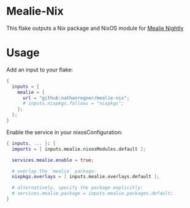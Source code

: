 # Mealie-Nix

This flake outputs a Nix package and NixOS module for [Mealie Nightly](https://nightly.mealie.io/)

# Usage

Add an input to your flake:

```nix
{
  inputs = {
    mealie = {
      url = "github:nathanregner/mealie-nix";
      # inputs.nixpkgs.follows = "nixpkgs";
    };
  };
}
```

Enable the service in your nixosConfiguration:

```nix
{ inputs, ... }: {
  imports = [ inputs.mealie.nixosModules.default ];

  services.mealie.enable = true;

  # overlay the `mealie` package:
  nixpkgs.overlays = [ inputs.mealie.overlays.default ];

  # alternatively, specify the package explicitly:
  # services.mealie.package = inputs.mealie.packages.default;
}
```
